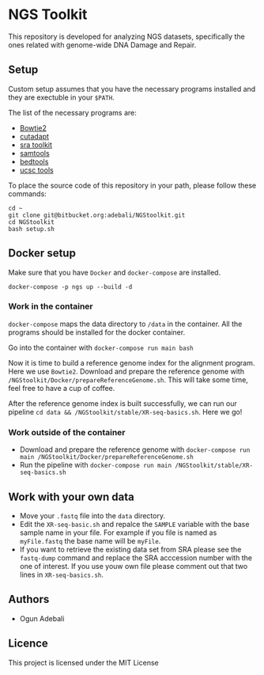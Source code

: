 # NGS Toolkit

This repository is developed for analyzing NGS datasets, specifically the ones related with genome-wide DNA Damage and Repair.

## Setup

Custom setup assumes that you have the necessary programs installed and they are exectuble in your `$PATH`. 

The list of the necessary programs are:
* [Bowtie2](http://bowtie-bio.sourceforge.net/bowtie2/index.shtml)
* [cutadapt](http://cutadapt.readthedocs.io/en/stable/)
* [sra toolkit](https://www.ncbi.nlm.nih.gov/sra/docs/toolkitsoft/)
* [samtools](http://samtools.sourceforge.net/)
* [bedtools](http://bedtools.readthedocs.io/en/latest/)
* [ucsc tools](http://ftp-trace.ncbi.nlm.nih.gov/sra/sdk/)

To place the source code of this repository in your path, please follow these commands:
```
cd ~
git clone git@bitbucket.org:adebali/NGStoolkit.git
cd NGStoolkit
bash setup.sh
```

## Docker setup
Make sure that you have `Docker` and `docker-compose` are installed.

```
docker-compose -p ngs up --build -d
```

### Work in the container
`docker-compose` maps the data directory to `/data` in the container. All the programs should be installed for the docker container.

Go into the container with `docker-compose run main bash`

Now it is time to build a reference genome index for the alignment program. Here we use `Bowtie2`. Download and prepare the reference genome with `/NGStoolkit/Docker/prepareReferenceGenome.sh`. This will take some time, feel free to have a cup of coffee.

After the reference genome index is built successfully, we can run our pipeline `cd data && /NGStoolkit/stable/XR-seq-basics.sh`. Here we go!

### Work outside of the container

* Download and prepare the reference genome with `docker-compose run main /NGStoolkit/Docker/prepareReferenceGenome.sh`
* Run the pipeline with `docker-compose run main /NGStoolkit/stable/XR-seq-basics.sh`

## Work with your own data

* Move your `.fastq` file into the `data` directory.
* Edit the `XR-seq-basic.sh` and repalce the `SAMPLE` variable with the base sample name in your file. For example if you file is named as `myFile.fastq` the base name will be `myFile`. 
* If you want to retrieve the existing data set from SRA please see the `fastq-dump` command and replace the SRA acccession number with the one of interest. If you use youw own file please comment out that two lines in `XR-seq-basics.sh`.

## Authors
  * Ogun Adebali

## Licence
  This project is licensed under the MIT License
